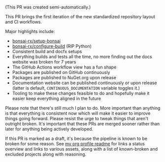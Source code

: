 (This PR was created semi-automatically.)

This PR brings the first iteration of the new standardized repository layout and CI workflows.

Major highlights include:
* [bonsai-rx/setup-bonsai](https://github.com/bonsai-rx/setup-bonsai)
* [bonsai-rx/configure-build](https://github.com/bonsai-rx/configure-build) (RIP Python)
* Consistent build and docfx setups
* Everything builds and tests all the time, no more finding out the docs website was broken for 7 years
* The GitHub Actions workflow view has a fun shape
* Packages are published on GitHub continuously
* Packages are published to NuGet.org upon release
* Documentation website can be published continuously or upon release (latter is default, `CONTINUOUS_DOCUMENTATION` variable toggles it.)
* Tooling to make these changes feasible to do and hopefully make it easier keep everything aligned in the future

Please note that there's still much I plan to do. More important than anything is that everything is consistent now which will make it easier to improve things going forward. Please resist the urge to tweak things that aren't outright broken. It's important that these PRs are merged sooner rather than later for anything being actively developed.

If this PR is marked as a draft, it's because the pipeline is known to be broken for some reason. See [my org profile readme](https://github.com/NgrDavid) for links a status overview and links to various assets, along with a list of known-broken and excluded projects along with reasoning.
